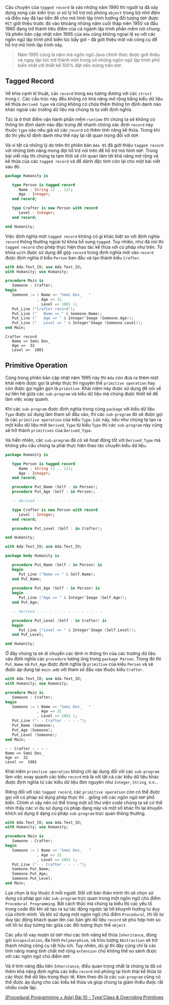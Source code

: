 Câu chuyện của `tagged record` là vào những năm 1990 thì người ta đã xây dựng xong các kiến trúc vi xử lý hỗ trợ mô phỏng `object` trong bộ nhớ đệm và điều này đã tạo tiền đề cho mô hình lập trình hướng đối tượng `OOP` được `MIT` giới thiệu trước đó vào khoảng những năm cuối thập niên 1950 và đầu 1960 đang trở thành tiêu điểm của cả ngành lập trình phần mềm nói chung. Và phiên bản cập nhật năm 1995 của `Ada` cũng không ngoại lệ so với các ngôn ngữ lập trình phổ biến lúc bấy giờ - đã giới thiệu một vài công cụ để hỗ trợ mô hình lập trình này.

> Năm 1995 cũng là năm mà ngôn ngữ Java chính thức được giới thiệu và ngay lập tức trở thành một trong số những ngôn ngữ lập trình phổ biến nhất với thiết kế 100% đặt nền móng trên `OOP`.  

## Tagged Record

Về khía cạnh kĩ thuật, các `record` trong `Ada` tương đương với các `struct` trong `C`. Các cấu trúc này đều không có khả năng mở rộng bằng kiểu dữ liệu kế thừa `derived type` và cũng không có chứa thêm thông tin định danh nào khác ngoài các trường dữ liệu mà chúng ta tự viết định nghĩa.

Tức là ở thời điểm vận hành phần mềm `runtime` thì chúng ta sẽ không có thông tin định danh nào đặc trưng để nhanh chóng xác định `record` này thuộc `type` nào nếu giả sử các `record` có thêm tính năng kế thừa. Trong khi đó thì yếu tố định danh như thế này lại rất quan trọng đối với `OOP`.

Và vì tất cả những lý do trên thì phiên bản `Ada 95` đã giới thiệu `tagged record` với những tính năng mong đợi hỗ trợ nói trên để hỗ trợ mô hình `OOP`. Trong bài viết này thì chúng ta tạm thời sẽ chỉ quan tâm tới khả năng mở rộng và kế thừa của các `tagged record` và để dành đặc tính còn lại cho một bài viết sau đó.

```src/humanity/humanity.ads
package Humanity is

   type Person is tagged record
      Name : String (1 .. 12);
      Age : Integer;
   end record;

   type Crafter is new Person with record
      Level : Integer;
   end record;

end Humanity;
```

Việc định nghĩa một `tagged record` không có gì khác biệt so với định nghĩa `record` thông thường ngoài từ khóa bổ sung `tagged`. Tuy nhiên, như đã nói thì `tagged record` cho phép thực hiện thao tác kế thừa với cú pháp như trên. Từ khóa `with` được sử dụng để gộp `record` trong định nghĩa mới vào `record` được định nghĩa ở kiểu `Person` ban đầu và tạo thành kiểu `Crafter`.

```src/main.adb
with Ada.Text_IO; use Ada.Text_IO;
with Humanity; use Humanity;

procedure Main is
   Someone : Crafter;
begin
   Someone := ( Name => "Semi Dev_   "
              , Age => 32
              , Level => 1001 );
   Put_Line ("Crafter record");
   Put_Line ("   Name => " & Someone.Name);
   Put_Line ("   Age => " & Integer'Image (Someone.Age));
   Put_Line ("   Level => " & Integer'Image (Someone.Level));
end Main;
```

```CMD|Terminal.io
Crafter record
   Name => Semi Dev_
   Age =>  32
   Level =>  1001
```

## Primitive Operation

Cũng trong phiên bản cập nhật năm 1995 này thì `Ada` còn đưa ra thêm một khái niệm được gọi là phép thực thi nguyên thể `primitive operation` hay còn được gọi ngắn gọn là `primitive`. Khái niệm này được sử dụng để nói về sự liên hệ giữa các `sub-program` và kiểu dữ liệu mà chúng được thiết kế để làm việc xoay quanh.

Khi các `sub-program` được định nghĩa trong cùng `package` với kiểu dữ liệu `Type` được sử dụng làm tham số đầu vào, thì các `sub-program` đó sẽ được gọi là các `primitive operation` của kiểu `Type`. Lúc này, nếu như chúng ta tạo ra một kiểu dữ liệu mới `Derived_Type` từ kiểu `Type` thì các `sub-program` này cũng sẽ trở thành `primitives` của `Derived_Type`.

Và hiển nhiên, các `sub-program` đã có sẽ hoạt động tốt với `Derived_Type` mà không yêu cầu chúng ta phải thực hiện thao tác chuyển kiểu dữ liệu.

```src/humanity/humanity.ads
package Humanity is

   type Person is tagged record
      Name : String (1 .. 12);
      Age : Integer;
   end record;

   procedure Put_Name (Self : in Person);
   procedure Put_Age (Self : in Person);

   -- derived - - - - - - - - - - - - - - -

   type Crafter is new Person with record
      Level : Integer;
   end record;

   procedure Put_Level (Self : in Crafter);

end Humanity;
```

```src/humanity/humanity.adb
with Ada.Text_IO; use Ada.Text_IO;

package body Humanity is

   procedure Put_Name (Self : in Person) is
   begin
      Put_Line ("Name => " & Self.Name);
   end Put_Name;
   
   procedure Put_Age (Self : in Person) is
   begin
      Put_Line ("Age => " & Integer'Image (Self.Age));
   end Put_Age;

   -- derived - - - - - - - - - - - - - - -

   procedure Put_Level (Self : in Crafter) is
   begin
      Put_Line ("Level => " & Integer'Image (Self.Level));
   end Put_Level;

end Humanity;
```

Ở đây chúng ta sẽ di chuyển các lệnh in thông tin của các trường dữ liệu vào định nghĩa các `procedure` tương ứng trong `package Person`. Trong đó thì `Put_Name` và `Put_Age` được định nghĩa là `primitive` của kiểu `Person` và sẽ được áp dụng tại `main.adb` với tham số đầu vào thuộc kiểu `Crafter`.

```src/main.adb
with Ada.Text_IO; use Ada.Text_IO;
with Humanity; use Humanity;

procedure Main is
   Someone : Crafter;
begin
   Someone := ( Name => "Semi Dev_   "
              , Age => 32
              , Level => 1001 );
   Put_Line ("- - Crafter - - - -");
   Put_Name (Someone);
   Put_Age (Someone);
   Put_Level (Someone);
end Main;
```

```CMD|Terminal.io
- - Crafter - - - -
Name => Semi Dev_
Age =>  32
Level =>  1001
```

Khái niệm `primitive operation` không chỉ áp dụng đối với các `sub-program` làm việc xoay quanh các kiểu `record` mà là với tất cả các kiểu dữ liệu khác được định nghĩa từ các kiểu dữ liệu đơn nguyên như `Integer`, `String`, v.v...

Riêng đối với các `tagged record`, các `primitive operation` còn có thể được gọi với cú pháp sử dụng phép thực thi `.` giống với các ngôn ngữ `OOP` phổ biến. Chính vì vậy nên có thể trong một số thư viện code chúng ta sẽ có thể nhìn thấy các ví dụ sử dụng cú pháp dạng này và một số khác thì lại khuyến khích sử dụng ở dạng cú pháp `sub-program` trực quan thông thường.

```src/main.adb
with Ada.Text_IO; use Ada.Text_IO;
with Humanity; use Humanity;

procedure Main is
   Someone : Crafter;
begin
   Someone := ( Name => "Semi Dev_   "
              , Age => 32
              , Level => 1001 );
   Put_Line ("- - Crafter - - - -");
   Someone.Put_Name;
   Someone.Put_Age;
   Someone.Put_Level;
end Main;
```

Lựa chọn là tùy thuộc ở mỗi người. Đối với bản thân mình thì sẽ chọn sử dụng cú pháp gọi các `sub-program` trực quan trong một ngôn ngữ chủ điểm `Procedural Programming`. Bởi cách thức mà chúng ta biểu thị các yếu tố trong code đôi khi sẽ tạo ra sự tác động ngược lại tới khuynh hướng tư duy của chính mình. Và khi sử dụng một ngôn ngữ chủ điểm `Procedural`, thì lối tư duy tác động khách quan lên các bản ghi dữ liệu `record` sẽ phù hợp hơn so với lối tư duy tương tác giữa các đối tượng thực thể `object`.

Các yếu tố vay mượn từ `OOP` như các tính năng kế thừa `Inheritance`, đóng gói `Encapsulation`, đa hình `Polymorphism`, và trừu tượng `Abstraction` sẽ trở thành những công cụ rất hữu ích. Tuy nhiên, dù gì thì đây cũng chỉ là các tính năng mang tính chất mở rộng `extension` chứ không thể so sánh được với các ngôn ngữ chủ điểm `OOP`.

Và ở tính năng đầu tiên `Inheritance`, điều quan trọng nhất là chúng ta đã có thêm khả năng định nghĩa các kiểu `record` mô phỏng lại hình thái kế thừa từ các thực thể dữ liệu trong thực tế. Kèm theo đó là các `sub-program` cũng có thể được áp dụng cho các kiểu kế thừa và giúp chúng ta giảm thiểu được rất nhiều code lặp.

[[Procedural Programming + Ada] Bài 10 - Type'Class & Overriding Primitives](https://viblo.asia/p/PwlVmy7mV5Z)